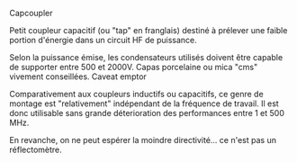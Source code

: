 Capcoupler 

Petit coupleur capacitif (ou "tap" en franglais) destiné à prélever une faible portion d'énergie dans un circuit HF de puissance. 

Selon la puissance émise, les condensateurs utilisés doivent être capable de supporter entre 500 et 2000V. Capas porcelaine ou mica "cms" vivement conseillées. Caveat emptor

Comparativement aux coupleurs inductifs ou capacitifs, ce genre de montage est "relativement" indépendant de la fréquence de travail. Il est donc utilisable sans grande déterioration des performances entre 1 et 500 MHz. 

En revanche, on ne peut espérer la moindre directivité... ce n'est pas un réflectomètre. 



